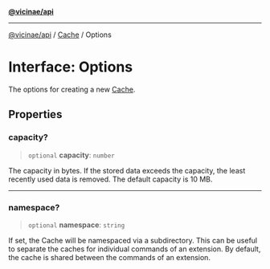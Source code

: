 [**@vicinae/api**](../../../../README.md)

***

[@vicinae/api](../../../../README.md) / [Cache](../README.md) / Options

# Interface: Options

The options for creating a new [Cache](../../../../classes/Cache.md).

## Properties

### capacity?

> `optional` **capacity**: `number`

The capacity in bytes. If the stored data exceeds the capacity, the least recently used data is removed.
The default capacity is 10 MB.

***

### namespace?

> `optional` **namespace**: `string`

If set, the Cache will be namespaced via a subdirectory.
This can be useful to separate the caches for individual commands of an extension.
By default, the cache is shared between the commands of an extension.
